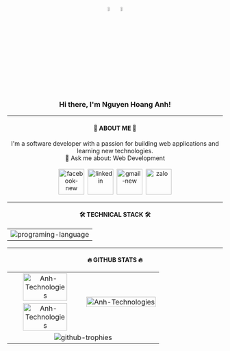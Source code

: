 <!--# Hi there, I'm Nguyen Hoang Anh! 👋 ![Vietnam](https://img.shields.io/badge/-Vietnam-DA251D?style=flat&logo=vietnam&logoColor=white)-->
<!------------------------------------------------------------------------------------------->
<div align="center">
    <p>
        <!-- Có thể thay bằng các ảnh gifs -->
       <img src="https://encrypted-tbn0.gstatic.com/images?q=tbn:ANd9GcTGHNvA8j26-L1GlzL0p1VUtbjuJEVPMVw_bg&s" align="center" width="5%" height="5%">
       <img src="https://images.baodantoc.vn/uploads/2022/Th%C3%A1ng%208/Ng%C3%A0y_31/Nga/quockyvietnam-copy-7814.jpg" align="center" width="5%" height="5%">
    </p>
</div> 

<!------------------------------------------------------------------------------------------->
<div>
   <h3 align="center">Hi there, I'm Nguyen Hoang Anh!</h3> 
</div>
<hr>

<!------------------------------------------------------------------------------------------->
<!--## 🚀 About Me 🚀-->
<h4 align="center">🚀 ABOUT ME 🚀</h4>
<div align="center">
    <span align="center">I'm a software developer with a passion for building web applications and learning new technologies.</span>
    <br>
    <!--
    <p>🔭 I’m currently working on: Website For Managing And Trading Jewelry</p>
    <p>🌱 I used to study at: East Asia University of Technology</p>
    <p>📫 How to reach me: <a href="mailto:anhnh.works@gmail.com">anhnh.works@gmail.com</a></p> -->
    <span>💬 Ask me about: Web Development</span>
    <br>
    <br>
    <!--## 📫 Connect With Me 📫-->
    <div>
        <!--
        <a href="https://www.facebook.com/anhtech21" alt="" target="_blank"><img width="48" height="48" src="https://img.icons8.com/color/48/facebook-new.png" alt="facebook-new"></a>&nbsp;
        <a href="https://www.linkedin.com/in/AnhTechnologies" alt="" target="_blank"><img width="48" height="48" src="https://img.icons8.com/color/48/linkedin.png" alt="linkedin"/></a>&nbsp;
        <a href="mailto:anhnh.works.com" alt="" target="_blank"><img width="48" height="48" src="https://img.icons8.com/color/48/gmail-new.png" alt="gmail-new"/></a>&nbsp;
        <a href="https://zalo.me/84779363295" alt="" target="_blank"><img width="48" height="48" src="https://img.icons8.com/color/48/zalo.png" alt="zalo"></a> -->
        <a href="https://www.facebook.com/anhtech21" alt="" target="_blank"><img width="60" height="60" src="https://img.icons8.com/bubbles/50/facebook-new.png" alt="facebook-new"/></a>&nbsp;
        <a href="https://www.linkedin.com/in/AnhTechnologies" alt="" target="_blank"><img width="60" height="60" src="https://img.icons8.com/bubbles/50/linkedin.png" alt="linkedin"/></a>&nbsp;
        <a href="mailto:anhnh.works.com" alt="" target="_blank"><img width="60" height="60" src="https://img.icons8.com/bubbles/50/gmail-new.png" alt="gmail-new"/></a>&nbsp;
        <a href="https://zalo.me/84779363295" alt="" target="_blank"><img width="60" height="60" src="https://img.icons8.com/bubbles/50/zalo.png" alt="zalo"/></a>
    </div>
</div>
<hr>

<!------------------------------------------------------------------------------------------->
<!--## 🛠️ My Skills 🛠️-->
<h4 align="center">🛠️ TECHNICAL STACK 🛠️</h4>
<!-- [![My Skills](https://skillicons.dev/icons?i=js,html,css,wasm)](https://skillicons.dev) -->
<!-- <table align="center" style="width:100%;">
    <tr>
        <td align="center">
            <img src="https://skillicons.dev/icons?i=html,css,js,java,php,py,md,ts,swift" alt="programing-language">
        </td>
    </tr>
    <tr>
        <td align="center">
            <img src="https://skillicons.dev/icons?i=bootstrap,tailwind,sass,jquery,angular,react,vue,solidjs,materialui,styledcomponents,redux,nodejs,express,nestjs,threejs,wordpress,laravel,spring,hibernate,npm,svelte,nuxtjs,nextjs,yarn,gradle,webpack,maven" alt="frameworks-libraries">
        </td>
    </tr>
    <tr>
        <td align="center">
            <img src="https://skillicons.dev/icons?i=mysql,mongodb,redis,postgres,sequelize" alt="database">
        </td>
    </tr>
    <tr>
        <td align="center">
            <img src="https://skillicons.dev/icons?i=git,docker,vscode,phpstorm,idea,postman,notion" alt="tools">
        </td>
    </tr>
    <tr align="center">
        <td align="center">
            <img src="https://skillicons.dev/icons?i=ps,figma" alt="design">
        </td>
    </tr>
</table> -->

<table align="center" style="width:100%;" width="100%">
    <tr align="center">
        <td align="center">
            <img align="center" src="https://skillicons.dev/icons?i=html,css,js,java,php,py,md,ts,swift,bootstrap,tailwind,sass,jquery,angular,react,vue,solidjs,materialui,styledcomponents,redux,nodejs,express,nestjs,threejs,wordpress,laravel,spring,hibernate,npm,svelte,nuxtjs,nextjs,yarn,gradle,webpack,maven,mysql,mongodb,redis,postgres,sequelize,git,docker,vscode,phpstorm,idea,postman,ps,figma" alt="programing-language">
        </td>
    </tr>
</table>
<hr>

<!------------------------------------------------------------------------------------------->
<!--## 🔥 GitHub Stats 🔥-->
<h4 align="center">🔥 GITHUB STATS 🔥</h4>
<table align="center" style="width:100%;">
    <tr>
        <td width="50%" align="center">
            <image align="center" width="80%" src="https://github-readme-stats.vercel.app/api/top-langs/?username=AnhTechnologies&layout=compact&theme=tokyonight"alt="Anh-Technologies"></image>
        </td>
        <td rowspan="2" width="50%">
            <image src="https://cdn.dribbble.com/users/1059583/screenshots/4171367/coding-freak.gif" alt="Anh-Technologies" width="100%"></image>
        </td>
    </tr>
    <tr>
        <td align="center">
            <image align="center" width="80%" height="80%" src="https://github-readme-stats.vercel.app/api?username=AnhTechnologies&show_icons=true&theme=tokyonight" alt="Anh-Technologies"></image>
        </td>
    </tr>
    <tr>
        <td align="center" colspan="2">
            <img src="https://github-profile-trophy.vercel.app/?username=AnhTechnologies&theme=tokyonight" alt="github-trophies">
        </td>
    </tr>
</table>



